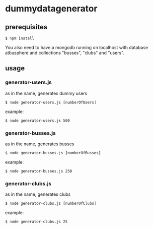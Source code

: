# dummydatagenerator

## prerequisites

	$ npm install

You also need to have a mongodb running on localhost with database atbusphere and collections "busses", "clubs" and "users".

## usage

### generator-users.js
as in the name, generates dummy users

	$ node generator-users.js [numberOfUsers]  

example:

	$ node generator-users.js 500


### generator-busses.js
as in the name, generates busses

	$ node generator-busses.js [numberOfBusses]  

example:

	$ node generator-busses.js 250


### generator-clubs.js
as in the name, generates clubs

	$ node generator-clubs.js [numberOfClubs]  

example:

	$ node generator-clubs.js 25
